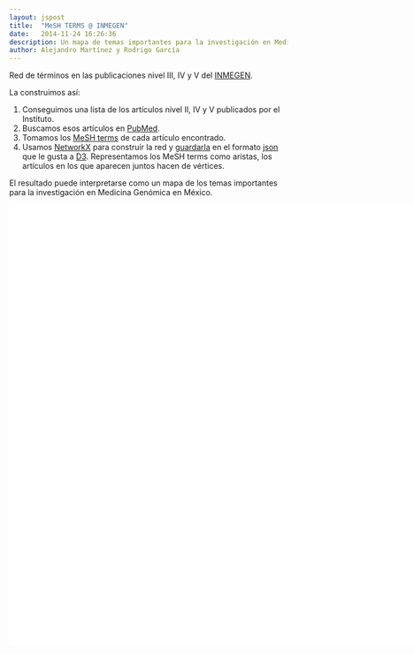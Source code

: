 ```yaml
---
layout: jspost
title:  "MeSH TERMS @ INMEGEN"
date:   2014-11-24 16:26:36
description: Un mapa de temas importantes para la investigación en Medicina Genómica en México.
author: Alejandro Martínez y Rodrigo García
---
```


Red de términos en las publicaciones nivel III, IV y V del [INMEGEN](http://www.inmegen.gob.mx/). 

La construimos así: 

1. Conseguimos una lista de los artículos nivel II, IV y V publicados por el Instituto.
2. Buscamos esos artículos en [PubMed](http://www.ncbi.nlm.nih.gov/pubmed).
3. Tomamos los [MeSH terms](http://www.ncbi.nlm.nih.gov/mesh/68023281) de cada artículo encontrado.
4. Usamos [NetworkX](https://networkx.github.io/) para construir la red y [guardarla](http://networkx.github.io/documentation/networkx-1.9.1/reference/readwrite.json_graph.html) en el formato [json](http://www.json.org) que le gusta a [D3](http://d3js.org). Representamos los MeSH terms como aristas, los artículos en los que aparecen juntos hacen de vértices.

El resultado puede interpretarse como un mapa de los temas importantes para la investigación en Medicina Genómica en México.

<div id="chart">
</div>


<style>

.node {
stroke: #cce0ff;
fill: #ffc;
stroke-width: 1.9px;
}

.link {
stroke: #999;
stroke-opacity: 0.3;
}

#chart {
border: 0px solid #aaa;
width: 800px;
height: 800px;
background-color: #Fff;
}
</style>


<script src="http://cdnjs.cloudflare.com/ajax/libs/d3/3.4.13/d3.min.js"></script>

<script src="/static/rspi_mesh.js"></script>
